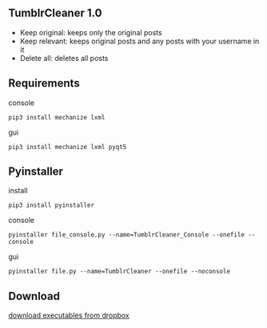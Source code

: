 ## TumblrCleaner 1.0

- Keep original: keeps only the original posts
- Keep relevant: keeps original posts and any posts with your username in it
- Delete all: deletes all posts

## Requirements

console

```
pip3 install mechanize lxml
```

gui

```
pip3 install mechanize lxml pyqt5
```

## Pyinstaller

install

```
pip3 install pyinstaller
```

console


```
pyinstaller file_console.py --name=TumblrCleaner_Console --onefile --console
```

gui

```
pyinstaller file.py --name=TumblrCleaner --onefile --noconsole
```

## Download

[download executables from dropbox](https://www.dropbox.com/sh/6tgewbxhcq39azg/AADZTbwyt1qxYC847aLTqAVEa?dl=0)
